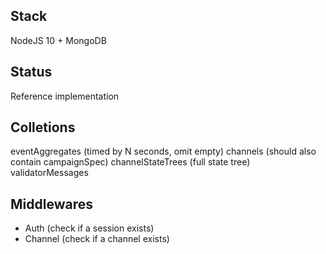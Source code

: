 ## Stack

NodeJS 10 + MongoDB

## Status

Reference implementation

## Colletions

eventAggregates (timed by N seconds, omit empty)
channels (should also contain campaignSpec)
channelStateTrees (full state tree)
validatorMessages

## Middlewares

* Auth (check if a session exists)
* Channel (check if a channel exists)

